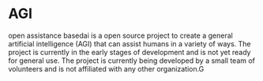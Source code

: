 # AGI

open assistance
basedai  is a  open source  project  to  create  a  general  artificial  intelligence  (AGI)  that  can  assist  humans  in  a  variety  of  ways.  The  project  is  currently  in  the  early  stages  of  development  and  is  not  yet  ready  for  general  use.  The  project  is  currently  being  developed  by  a  small  team  of  volunteers  and  is  not  affiliated  with  any  other  organization.G